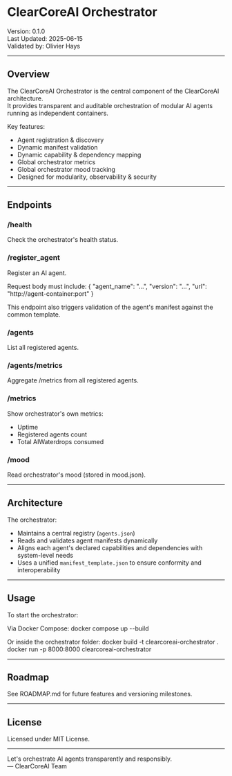 
ClearCoreAI Orchestrator
=========================

Version: 0.1.0  
Last Updated: 2025-06-15  
Validated by: Olivier Hays  

---

Overview
--------

The ClearCoreAI Orchestrator is the central component of the ClearCoreAI architecture.  
It provides transparent and auditable orchestration of modular AI agents running as independent containers.

Key features:

- Agent registration & discovery
- Dynamic manifest validation
- Dynamic capability & dependency mapping
- Global orchestrator metrics
- Global orchestrator mood tracking
- Designed for modularity, observability & security

---

Endpoints
---------

### /health
Check the orchestrator's health status.

### /register_agent
Register an AI agent.

Request body must include:
{
    "agent_name": "...",
    "version": "...",
    "url": "http://agent-container:port"
}

This endpoint also triggers validation of the agent's manifest against the common template.

### /agents
List all registered agents.

### /agents/metrics
Aggregate /metrics from all registered agents.

### /metrics
Show orchestrator's own metrics:
- Uptime
- Registered agents count
- Total AIWaterdrops consumed

### /mood
Read orchestrator's mood (stored in mood.json).

---

Architecture
------------

The orchestrator:
- Maintains a central registry (`agents.json`)
- Reads and validates agent manifests dynamically
- Aligns each agent's declared capabilities and dependencies with system-level needs
- Uses a unified `manifest_template.json` to ensure conformity and interoperability

---

Usage
-----

To start the orchestrator:

Via Docker Compose:
    docker compose up --build

Or inside the orchestrator folder:
    docker build -t clearcoreai-orchestrator .
    docker run -p 8000:8000 clearcoreai-orchestrator

---

Roadmap
-------

See ROADMAP.md for future features and versioning milestones.

---

License
-------

Licensed under MIT License.

---

Let's orchestrate AI agents transparently and responsibly.  
— ClearCoreAI Team
